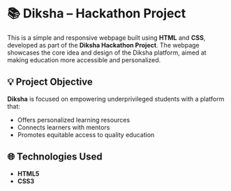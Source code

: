 # 📚 Diksha – Hackathon Project

This is a simple and responsive webpage built using **HTML** and **CSS**, developed as part of the **Diksha Hackathon Project**. The webpage showcases the core idea and design of the Diksha platform, aimed at making education more accessible and personalized.

## 💡 Project Objective

**Diksha** is focused on empowering underprivileged students with a platform that:
- Offers personalized learning resources
- Connects learners with mentors
- Promotes equitable access to quality education

## 🌐 Technologies Used

- **HTML5**
- **CSS3**



